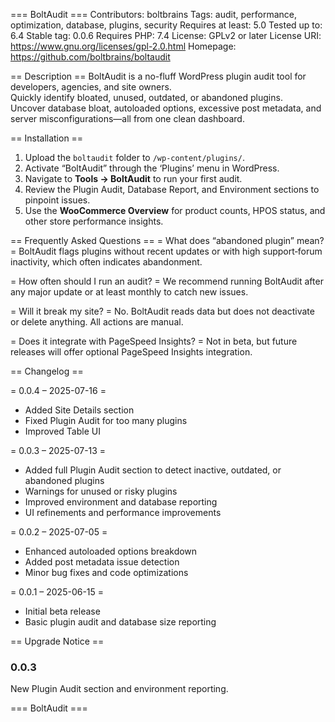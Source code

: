 === BoltAudit ===
Contributors: boltbrains
Tags: audit, performance, optimization, database, plugins, security
Requires at least: 5.0
Tested up to: 6.4
Stable tag: 0.0.6
Requires PHP: 7.4
License: GPLv2 or later
License URI: https://www.gnu.org/licenses/gpl-2.0.html
Homepage: https://github.com/boltbrains/boltaudit

== Description ==
BoltAudit is a no-fluff WordPress plugin audit tool for developers, agencies, and site owners.  
Quickly identify bloated, unused, outdated, or abandoned plugins.  
Uncover database bloat, autoloaded options, excessive post metadata, and server misconfigurations—all from one clean dashboard.

== Installation ==
1. Upload the `boltaudit` folder to `/wp-content/plugins/`.  
2. Activate “BoltAudit” through the ‘Plugins’ menu in WordPress.  
3. Navigate to **Tools → BoltAudit** to run your first audit.
4. Review the Plugin Audit, Database Report, and Environment sections to pinpoint issues.
5. Use the **WooCommerce Overview** for product counts, HPOS status, and other store performance insights.

== Frequently Asked Questions ==
= What does “abandoned plugin” mean? =
BoltAudit flags plugins without recent updates or with high support‐forum inactivity, which often indicates abandonment.

= How often should I run an audit? =
We recommend running BoltAudit after any major update or at least monthly to catch new issues.

= Will it break my site? =
No. BoltAudit reads data but does not deactivate or delete anything. All actions are manual.

= Does it integrate with PageSpeed Insights? =
Not in beta, but future releases will offer optional PageSpeed Insights integration.

== Changelog ==

= 0.0.4 – 2025-07-16 =  
* Added Site Details section
* Fixed Plugin Audit for too many plugins
* Improved Table UI

= 0.0.3 – 2025-07-13 =
* Added full Plugin Audit section to detect inactive, outdated, or abandoned plugins  
* Warnings for unused or risky plugins  
* Improved environment and database reporting  
* UI refinements and performance improvements

= 0.0.2 – 2025-07-05 =
* Enhanced autoloaded options breakdown  
* Added post metadata issue detection  
* Minor bug fixes and code optimizations

= 0.0.1 – 2025-06-15 =
* Initial beta release  
* Basic plugin audit and database size reporting  

== Upgrade Notice ==
### 0.0.3
New Plugin Audit section and environment reporting.

=== BoltAudit ===
